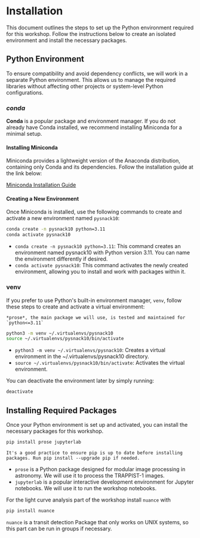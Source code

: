 # Installation

This document outlines the steps to set up the Python environment required for this workshop. Follow the instructions below to create an isolated environment and install the necessary packages.

## Python Environment

To ensure compatibility and avoid dependency conflicts, we will work in a separate Python environment. This allows us to manage the required libraries without affecting other projects or system-level Python configurations.

### *conda*

**Conda** is a popular package and environment manager. If you do not already have Conda installed, we recommend installing Miniconda for a minimal setup.

#### Installing Miniconda

Miniconda provides a lightweight version of the Anaconda distribution, containing only Conda and its dependencies. Follow the installation guide at the link below:

[Miniconda Installation Guide](https://docs.anaconda.com/miniconda/install/#quick-command-line-install)

#### Creating a New Environment

Once Miniconda is installed, use the following commands to create and activate a new environment named `pysnack10`:

```bash
conda create -n pysnack10 python=3.11
conda activate pysnack10
```

- `conda create -n pysnack10 python=3.11`: This command creates an environment named pysnack10 with Python version 3.11. You can name the environment differently if desired.
- `conda activate pysnack10`: This command activates the newly created environment, allowing you to install and work with packages within it.

### venv

If you prefer to use Python's built-in environment manager, `venv`, follow these steps to create and activate a virtual environment:

```{note}
*prose*, the main package we will use, is tested and maintained for `python<=3.11`
```

```bash
python3 -m venv ~/.virtualenvs/pysnack10
source ~/.virtualenvs/pysnack10/bin/activate
```

- `python3 -m venv ~/.virtualenvs/pysnack10`: Creates a virtual environment in the ~/.virtualenvs/pysnack10 directory.
- `source ~/.virtualenvs/pysnack10/bin/activate`: Activates the virtual environment.

You can deactivate the environment later by simply running:

```bash
deactivate
```

## Installing Required Packages

Once your Python environment is set up and activated, you can install the necessary packages for this workshop.

```bash
pip install prose jupyterlab
```

```{note}
It's a good practice to ensure pip is up to date before installing packages. Run pip install --upgrade pip if needed.
```

- `prose` is a Python package designed for modular image processing in astronomy. We will use it to process the TRAPPIST-1 images.
- `jupyterlab` is a popular interactive development environment for Jupyter notebooks. We will use it to run the workshop notebooks.

For the light curve analysis part of the workshop install `nuance` with

```bash
pip install nuance
```

`nuance` is a transit detection Package that only works on UNIX systems, so this part can be run in groups if necessary.